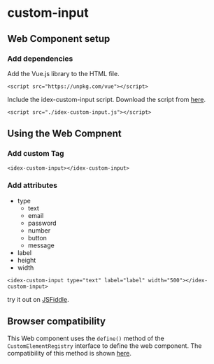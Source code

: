 # custom-input

## Web Component setup
### Add dependencies
Add the Vue.js library to the HTML file.
```
<script src="https://unpkg.com/vue"></script>
```

Include the idex-custom-input script. Download the script from [here](https://www.id-ex.de/examples/custom-input/idex-custom-input.js).
```
<script src="./idex-custom-input.js"></script>
```

## Using the Web Compnent
### Add custom Tag
```
<idex-custom-input></idex-custom-input>
```

### Add attributes
* type
    * text
    * email
    * password
    * number
    * button
    * message
* label
* height
* width
```
<idex-custom-input type="text" label="label" width="500"></idex-custom-input>
```
try it out on [JSFiddle](https://jsfiddle.net/andresabadia/cu8qnb5k/ "JSFiddle").

## Browser compatibility
This Web component uses the `define()` method of the `CustomElementRegistry` interface to define the web component. The compatibility of this method is shown [here](https://developer.mozilla.org/en-US/docs/Web/API/CustomElementRegistry/define#Browser_compatibility "MND web docs").

